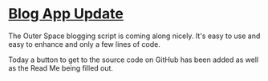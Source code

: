 [Blog App Update]( http://jaanga.github.io/outer-space/blog/index.html#2015-10-24_blog-app-update_blog.md )
===

The Outer Space blogging script is coming along nicely. It's easy to use and easy to enhance and only a few lines of code.

Today a button to get to the source code on GitHub has been added as well as the Read Me being filled out.

